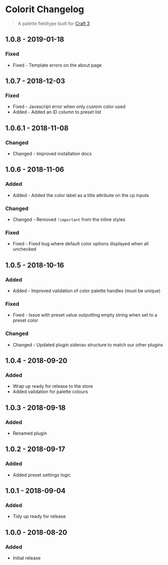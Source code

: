 # Colorit Changelog
> A palette fieldtype built for [Craft 3](http://craftcms.com)

## 1.0.8 - 2019-01-18

### Fixed

*   Fixed  - Template errors on the about page

## 1.0.7 - 2018-12-03

### Fixed

*   Fixed  - Javascript error when only custom color used
*   Added  - Added an ID column to preset list

## 1.0.6.1 - 2018-11-08

### Changed

*   Changed  - Improved installation docs

## 1.0.6 - 2018-11-06

### Added

*   Added  - Added the color label as a title attribute on the cp inputs

### Changed

*   Changed  - Removed `!important` from the inline styles

### Fixed

*   Fixed  - Fixed bug where default color options displayed when all unchecked

## 1.0.5 - 2018-10-16

### Added

*   Added  - Improved validation of color palette handles (must be unique)

### Fixed

*   Fixed  - Issue with preset value outputting empty string when set to a preset color

### Changed

*   Changed - Updated plugin sidenav structure to match our other plugins

## 1.0.4 - 2018-09-20

### Added

*   Wrap up ready for release to the store
*   Added validation for palette colours

## 1.0.3 - 2018-09-18

### Added

*   Renamed plugin

## 1.0.2 - 2018-09-17

### Added

*   Added preset settings logic

## 1.0.1 - 2018-09-04

### Added

*   Tidy up ready for release

## 1.0.0 - 2018-08-20

### Added

*   Initial release
